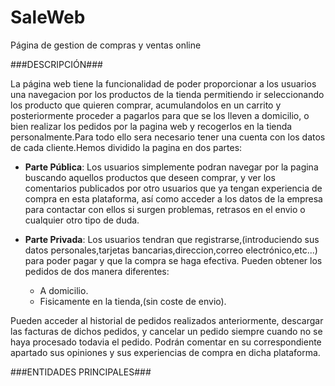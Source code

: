 # SaleWeb
Página de gestion de compras y ventas online

###DESCRIPCIÓN###

La página web tiene la funcionalidad de poder proporcionar a los usuarios una navegacion por los productos de la tienda permitiendo ir seleccionando los producto que quieren comprar, acumulandolos en un carrito y posteriormente proceder a pagarlos para que se los lleven a domicilio, o bien realizar los pedidos por la pagina web y recogerlos en la tienda personalmente.Para todo ello sera necesario tener una cuenta con los datos de cada cliente.Hemos dividido la pagina en dos partes:

- **Parte Pública**: Los usuarios simplemente podran navegar por la pagina buscando aquellos productos que deseen comprar, y ver los comentarios publicados por otro usuarios que ya tengan experiencia de compra en esta plataforma, así como acceder a los datos de la empresa para contactar con ellos si surgen problemas, retrasos en el envio o cualquier otro tipo de duda.

- **Parte Privada**: Los usuarios tendran que registrarse,(introduciendo sus datos personales,tarjetas bancarias,direccion,correo electrónico,etc...) para poder pagar y que la compra se haga efectiva. Pueden obtener los pedidos de dos manera diferentes:

  * A domicilio.
  * Fisicamente en la tienda,(sin coste de envio).
  
 Pueden acceder al historial de pedidos realizados anteriormente, descargar las facturas de dichos pedidos, y cancelar un pedido siempre cuando no se haya procesado todavia el pedido. Podrán comentar en su correspondiente apartado sus opiniones y sus experiencias de compra en dicha plataforma.
 
 ###ENTIDADES PRINCIPALES###
